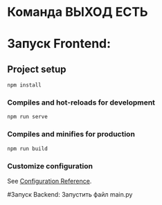 # Команда ВЫХОД ЕСТЬ

# Запуск Frontend:
## Project setup
```
npm install
```

### Compiles and hot-reloads for development
```
npm run serve
```

### Compiles and minifies for production
```
npm run build
```

### Customize configuration
See [Configuration Reference](https://cli.vuejs.org/config/).

#Запуск Backend:
Запустить файл main.py
